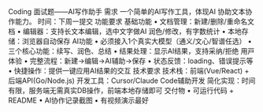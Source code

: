 Coding ⾯试题――AI写作助⼿
需求
⼀个简单的AI写作⼯具，体现AI 协助⽂本协作能⼒。
时间：下周⼀提交
功能要求
基础功能
• ⽂档管理：新建/删除/重命名⽂档
• 编辑器：⽀持⻓⽂本编辑，选中⽂字做AI 润⾊/修改，有字数统计
• 本地存储：浏览器⾃动保存
AI功能
• 必须接⼊1个真实⼤模型（通义/⽂⼼/智谱任选）
• 三个核⼼功能：续写、润⾊、总结
• 结果处理：显⽰AI结果，⽀持采纳/拒绝
⽤⼾体验
• 完整流程：新建→编辑→AI辅助→保存
• 状态反馈：loading、错误提⽰等
• 快捷操作：提供⼀键应⽤AI结果的交互
技术要求
技术栈：前端(Vue/React) + 后端API(Go/Node.js)
开发⼯具：Cursor/Claude Code辅助开发
简化实现：时间有限，服务端⽆需真实DB操作，前端本地存储即可
交付物
• 可运⾏代码 + README
• AI协作记录截图
• 有视频演⽰最好